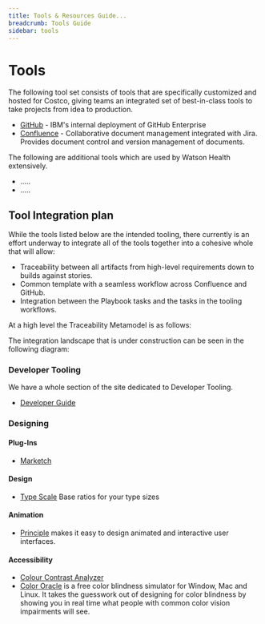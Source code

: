 ```yaml
---
title: Tools & Resources Guide...
breadcrumb: Tools Guide
sidebar: tools
---
```


# Tools
The following tool set consists of tools that are specifically customized and hosted for Costco, giving teams an integrated set of best-in-class tools to take projects from idea to production.
- [GitHub](../github/) - IBM's internal deployment of GitHub Enterprise
- [Confluence](../confluence/) - Collaborative document management integrated with Jira. Provides document control and version management of documents.

The following are additional tools which are used by Watson Health extensively.
- .....
- .....
## Tool Integration plan

While the tools listed below are the intended tooling, there currently is an effort underway to integrate all of the tools together into a cohesive whole that will allow:
- Traceability between all artifacts from high-level requirements down to builds against stories.
- Common template with a seamless workflow across Confluence and GitHub.
- Integration between the Playbook tasks and the tasks in the tooling workflows.


<a id="traceability-metamodel"></a>
At a high level the Traceability Metamodel is as follows:

The integration landscape that is under construction can be seen in the following diagram:

### Developer Tooling

We have a whole section of the site dedicated to Developer Tooling.
- [Developer Guide](../../dev/developer-guide/index/)


### Designing

#### Plug-Ins

<!-- - <a href="">Craft</a>  Sketch 3 plug-in for using and editing Watson's design libraries -->
- <a target="_blank" href="https://github.com/tudou527/marketch?ref=sketchhunt">Marketch</a>

#### Design

- <a target="_blank" href="http://type-scale.com/">Type Scale</a> Base ratios for your type sizes

#### Animation

- <a target="_blank" href="http://principleformac.com/">Principle</a> makes it easy to design animated and interactive user interfaces.

#### Accessibility

- <a target="_blank" href="https://www.paciellogroup.com/resources/contrastanalyser/">Colour Contrast Analyzer</a>
- <a target="_blank" href="http://colororacle.org/">Color Oracle</a> is a free color blindness simulator for Window, Mac and Linux. It takes the guesswork out of designing for color blindness by showing you in real time what people with common color vision impairments will see.


